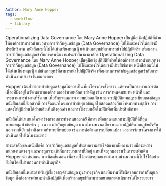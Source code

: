 ```yaml
---
Author: Mary Anne Hopper
tags:
  - workflow
  - library
---
```

Operationalizing Data Governance โดย Mary Anne Hopper เป็นคู่มือเชิงปฏิบัติที่ช่วยให้องค์กรสามารถนำแนวทางการกำกับดูแลข้อมูล (Data Governance) ไปใช้และคงไว้ได้อย่างมีประสิทธิภาพ หนังสือเล่มนี้ไม่ได้เน้นเพียงทฤษฎี แต่เน้นกลยุทธ์ที่สามารถนำไปปฏิบัติจริง เพื่อผสานการกำกับดูแลข้อมูลเข้ากับการดำเนินงานประจำวันขององค์กร
Operationalizing Data Governance โดย Mary Anne Hopper เป็นคู่มือเชิงปฏิบัติที่ช่วยให้องค์กรสามารถนำแนวทางการกำกับดูแลข้อมูล (Data Governance) ไปใช้และคงไว้ได้อย่างมีประสิทธิภาพ หนังสือเล่มนี้ไม่ได้เน้นเพียงทฤษฎี แต่เน้นกลยุทธ์ที่สามารถนำไปปฏิบัติจริง เพื่อผสานการกำกับดูแลข้อมูลเข้ากับการดำเนินงานประจำวันขององค์กร

Hopper เน้นย้ำว่าการกำกับดูแลข้อมูลไม่ควรเป็นเพียงโครงการชั่วคราว แต่ควรเป็นกระบวนการต่อเนื่องที่ฝังอยู่ในวัฒนธรรมองค์กร เธออธิบายหลักการสำคัญ เช่น การกำหนดบทบาท หน้าที่ และกระบวนการทำงานที่ชัดเจน เพื่อรักษาคุณภาพ ความปลอดภัย และการปฏิบัติตามกฎระเบียบของข้อมูล หนังสือเล่มนี้ยังกล่าวถึงการจัดแนวโครงการกำกับดูแลข้อมูลให้สอดคล้องกับเป้าหมายทางธุรกิจ การแสดงให้ผู้มีส่วนได้ส่วนเสียเห็นถึงคุณค่า และการใช้ระบบอัตโนมัติเพื่อเพิ่มประสิทธิภาพ

หนังสือได้นำเสนอโครงสร้างกรอบการทำงานและกรณีศึกษา เพื่อแสดงแนวทางปฏิบัติที่ดีที่สุด ครอบคลุมหัวข้อต่าง ๆ เช่น การกำกับดูแลข้อมูล การบริหารความเสี่ยง และการปฏิบัติตามกฎข้อบังคับ นอกจากนี้ยังกล่าวถึงความท้าทายที่พบบ่อย เช่น การต่อต้านการเปลี่ยนแปลง และการรักษาโครงการให้ดำเนินต่อไปได้ในระยะยาว

สาระสำคัญของหนังสือคือ การกำกับดูแลข้อมูลที่ประสบความสำเร็จต้องอาศัยความร่วมมือระหว่างหน่วยงานต่าง ๆ และควรถูกรวมเข้ากับกระบวนการที่มีอยู่ แทนที่จะถูกมองว่าเป็นภาระเพิ่มเติม Hopper นำเสนอแนวทางทีละขั้นตอน เพื่อช่วยให้องค์กรทุกขนาดสามารถนำแนวทางนี้ไปใช้ได้อย่างยั่งยืนโดยไม่รบกวนการดำเนินธุรกิจ

หนังสือเล่มนี้เหมาะสำหรับผู้เชี่ยวชาญด้านข้อมูล ผู้นำทางธุรกิจ และทีมงานที่รับผิดชอบการกำกับดูแลข้อมูล ซึ่งต้องการคำแนะนำเชิงปฏิบัติเพื่อสร้างกลยุทธ์ที่สามารถขยายและดำเนินการได้ในระยะยาว